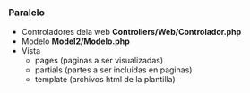 

### Paralelo 


- Controladores dela web **Controllers/Web/Controlador.php**
- Modelo **Model2/Modelo.php**
- Vista
	- pages (paginas a ser visualizadas)
	- partials (partes a ser incluidas en paginas)
	- template (archivos html de la plantilla)
